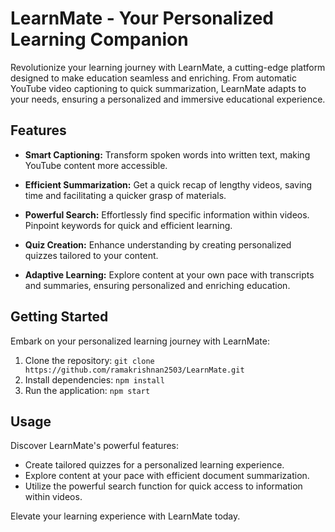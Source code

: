 # LearnMate - Your Personalized Learning Companion

Revolutionize your learning journey with LearnMate, a cutting-edge platform designed to make education seamless and enriching. From automatic YouTube video captioning to quick summarization, LearnMate adapts to your needs, ensuring a personalized and immersive educational experience.

## Features

- **Smart Captioning:** Transform spoken words into written text, making YouTube content more accessible.

- **Efficient Summarization:** Get a quick recap of lengthy videos, saving time and facilitating a quicker grasp of materials.

- **Powerful Search:** Effortlessly find specific information within videos. Pinpoint keywords for quick and efficient learning.

- **Quiz Creation:** Enhance understanding by creating personalized quizzes tailored to your content.

- **Adaptive Learning:** Explore content at your own pace with transcripts and summaries, ensuring personalized and enriching education.

## Getting Started

Embark on your personalized learning journey with LearnMate:

1. Clone the repository: `git clone https://github.com/ramakrishnan2503/LearnMate.git`
2. Install dependencies: `npm install`
3. Run the application: `npm start`

## Usage

Discover LearnMate's powerful features:

- Create tailored quizzes for a personalized learning experience.
- Explore content at your pace with efficient document summarization.
- Utilize the powerful search function for quick access to information within videos.

Elevate your learning experience with LearnMate today.
